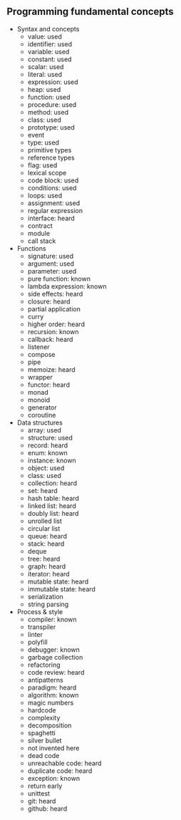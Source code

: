 ## Programming fundamental concepts

- Syntax and concepts
  - value: used
  - identifier: used
  - variable: used
  - constant: used
  - scalar: used
  - literal: used
  - expression: used
  - heap: used
  - function: used
  - procedure: used
  - method: used
  - class: used
  - prototype: used
  - event
  - type: used
  - primitive types
  - reference types
  - flag: used
  - lexical scope
  - code block: used
  - conditions: used
  - loops: used
  - assignment: used
  - regular expression
  - interface: heard
  - contract
  - module
  - call stack
- Functions
  - signature: used
  - argument: used
  - parameter: used
  - pure function: known
  - lambda expression: known
  - side effects: heard
  - closure: heard
  - partial application
  - curry
  - higher order: heard
  - recursion: known
  - callback: heard
  - listener
  - compose
  - pipe
  - memoize: heard
  - wrapper
  - functor: heard
  - monad
  - monoid
  - generator
  - coroutine
- Data structures
  - array: used
  - structure: used
  - record: heard
  - enum: known
  - instance: known
  - object: used
  - class: used
  - collection: heard
  - set: heard
  - hash table: heard
  - linked list: heard
  - doubly list: heard
  - unrolled list
  - circular list
  - queue: heard
  - stack: heard
  - deque
  - tree: heard
  - graph: heard
  - iterator: heard
  - mutable state: heard
  - immutable state: heard
  - serialization
  - string parsing
- Process & style
  - compiler: known
  - transpiler
  - linter
  - polyfill
  - debugger: known
  - garbage collection
  - refactoring
  - code review: heard
  - antipatterns
  - paradigm: heard
  - algorithm: known
  - magic numbers
  - hardcode
  - complexity
  - decomposition
  - spaghetti
  - silver bullet
  - not invented here
  - dead code
  - unreachable code: heard
  - duplicate code: heard
  - exception: known
  - return early
  - unittest
  - git: heard
  - github: heard
